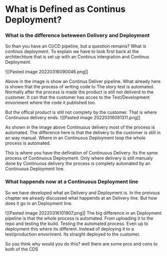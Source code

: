 # What is Defined as Continus Deployment? 

### What is the difference beteween Delivery and Deployment
So than you have an CI/CD pipeline, but a question remains? What is continus deployment. To explain we have to look first back at the architechture that is set up with an Continus intergration and Continus Deployment.

![[Pasted image 20220316090046.png]]

Above in the image is show an Continus Deliver pipeline. What already here is shown that the process of writing code to The story test is automated. Normally after the process is made the product is still not deliverd to the customer. It can that the customer has acces to the Test/Development envoriment where the code it published too.

But the offical product is still not complety by the customer. That is where Continuous delivery ends. 
![[Pasted image 20220316091311.png]]

As shown in the image above Continuous delivery most of the process is automated. The difference here is that the delivery to the customer is still in an way manual. Where in an Continuous Deployment loop the whole process is automated. 

This is where you have the defination of Continuous Delivery. Its the same process of Continuous Deployment. Only where delivery is still manualy done by Continuous delivery the process is complety automated by an Continuous Deployment line.

### What happends now at a Continuous Deployment line 
So we have developed what an Delivery and Deployment is. In the preivous chapter we already discussed what happends at an Delivery line. But how does it go in an Deployment line.

![[Pasted image 20220316101907.png]]
The big difference in an Deployment pipeline is that the whole process is automated. From uploading it to the repo and testing the build. Testing the automated process. Even up to deployment this where its different. Instead of deploying it to a test/production envoriment. Its straight deployed to the customer. 

So you think why would you do this? well there are some pros and cons to both of the CDS